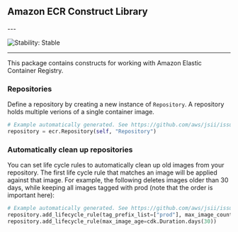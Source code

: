 ## Amazon ECR Construct Library

<!--BEGIN STABILITY BANNER-->---


![Stability: Stable](https://img.shields.io/badge/stability-Stable-success.svg?style=for-the-badge)

---
<!--END STABILITY BANNER-->

This package contains constructs for working with Amazon Elastic Container Registry.

### Repositories

Define a repository by creating a new instance of `Repository`. A repository
holds multiple verions of a single container image.

```python
# Example automatically generated. See https://github.com/aws/jsii/issues/826
repository = ecr.Repository(self, "Repository")
```

### Automatically clean up repositories

You can set life cycle rules to automatically clean up old images from your
repository. The first life cycle rule that matches an image will be applied
against that image. For example, the following deletes images older than
30 days, while keeping all images tagged with prod (note that the order
is important here):

```python
# Example automatically generated. See https://github.com/aws/jsii/issues/826
repository.add_lifecycle_rule(tag_prefix_list=["prod"], max_image_count=9999)
repository.add_lifecycle_rule(max_image_age=cdk.Duration.days(30))
```
